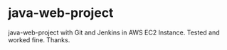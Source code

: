 # java-web-project
java-web-project with Git and Jenkins in AWS EC2 Instance. Tested and worked fine. Thanks.
